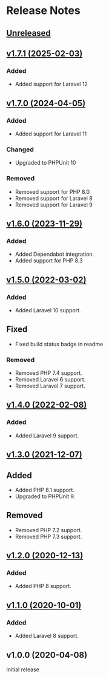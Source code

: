 # Release Notes

## [Unreleased](https://github.com/markwalet/laravel-packagist/compare/v1.7.1...master)

## [v1.7.1 (2025-02-03)](https://github.com/markwalet/laravel-packagist/compare/v1.7.0...v1.7.1)

### Added
- Added support for Laravel 12

## [v1.7.0 (2024-04-05)](https://github.com/markwalet/laravel-packagist/compare/v1.6.0...v1.7.0)

### Added
- Added support for Laravel 11

### Changed
- Upgraded to PHPUnit 10

### Removed
- Removed support for PHP 8.0
- Removed support for Laravel 8
- Removed support for Laravel 9

## [v1.6.0 (2023-11-29)](https://github.com/markwalet/laravel-packagist/compare/v1.5.0...v1.6.0)

### Added
- Added Dependabot integration.
- Added support for PHP 8.3

## [v1.5.0 (2022-03-02)](https://github.com/markwalet/laravel-packagist/compare/v1.4.0...v1.5.0)

### Added
- Added Laravel 10 support.

## Fixed
- Fixed build status badge in readme

### Removed
- Removed PHP 7.4 support.
- Removed Laravel 6 support.
- Removed Laravel 7 support.

## [v1.4.0 (2022-02-08)](https://github.com/markwalet/laravel-packagist/compare/v1.3.0...v1.4.0)

### Added
- Added Laravel 9 support.

## [v1.3.0 (2021-12-07)](https://github.com/markwalet/laravel-packagist/compare/v1.2.0...v1.3.0)

## Added
- Added PHP 8.1 support.
- Upgraded to PHPUnit 9.

## Removed
- Removed PHP 7.2 support.
- Removed PHP 7.3 support.

## [v1.2.0 (2020-12-13)](https://github.com/markwalet/laravel-packagist/compare/v1.1.0...v1.2.0)

### Added 
- Added PHP 8 support.

## [v1.1.0 (2020-10-01)](https://github.com/markwalet/laravel-packagist/compare/v1.0.0...v1.1.0)

### Added
- Added Laravel 8 support.

## v1.0.0 (2020-04-08)

Initial release
